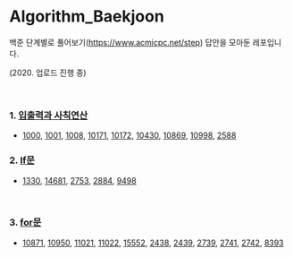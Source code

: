 # Algorithm_Baekjoon

백준 단계별로 풀어보기(https://www.acmicpc.net/step) 답안을 모아둔 레포입니다.

(2020. 업로드 진행 중)

<br>

### 1. [입출력과 사칙연산](https://github.com/602-go/Algorithm_Baekjoon/tree/master/%EB%B0%B1%EC%A4%80%20%EB%8B%A8%EA%B3%84%EB%B3%84%EB%A1%9C%20%ED%92%80%EC%96%B4%EB%B3%B4%EA%B8%B0/01.%20%EC%9E%85%EC%B6%9C%EB%A0%A5%EA%B3%BC%20%EC%82%AC%EC%B9%99%EC%97%B0%EC%82%B0)
- [1000](https://github.com/602-go/Algorithm_Baekjoon/blob/master/%EB%B0%B1%EC%A4%80%20%EB%8B%A8%EA%B3%84%EB%B3%84%EB%A1%9C%20%ED%92%80%EC%96%B4%EB%B3%B4%EA%B8%B0/01.%20%EC%9E%85%EC%B6%9C%EB%A0%A5%EA%B3%BC%20%EC%82%AC%EC%B9%99%EC%97%B0%EC%82%B0/BOJ_1000.py), [1001](https://github.com/602-go/Algorithm_Baekjoon/blob/master/%EB%B0%B1%EC%A4%80%20%EB%8B%A8%EA%B3%84%EB%B3%84%EB%A1%9C%20%ED%92%80%EC%96%B4%EB%B3%B4%EA%B8%B0/01.%20%EC%9E%85%EC%B6%9C%EB%A0%A5%EA%B3%BC%20%EC%82%AC%EC%B9%99%EC%97%B0%EC%82%B0/BOJ_1001.py), [1008](https://github.com/602-go/Algorithm_Baekjoon/blob/master/%EB%B0%B1%EC%A4%80%20%EB%8B%A8%EA%B3%84%EB%B3%84%EB%A1%9C%20%ED%92%80%EC%96%B4%EB%B3%B4%EA%B8%B0/01.%20%EC%9E%85%EC%B6%9C%EB%A0%A5%EA%B3%BC%20%EC%82%AC%EC%B9%99%EC%97%B0%EC%82%B0/BOJ_1008.py), [10171](https://github.com/602-go/Algorithm_Baekjoon/blob/master/%EB%B0%B1%EC%A4%80%20%EB%8B%A8%EA%B3%84%EB%B3%84%EB%A1%9C%20%ED%92%80%EC%96%B4%EB%B3%B4%EA%B8%B0/01.%20%EC%9E%85%EC%B6%9C%EB%A0%A5%EA%B3%BC%20%EC%82%AC%EC%B9%99%EC%97%B0%EC%82%B0/BOJ_10171.py), [10172](https://github.com/602-go/Algorithm_Baekjoon/blob/master/%EB%B0%B1%EC%A4%80%20%EB%8B%A8%EA%B3%84%EB%B3%84%EB%A1%9C%20%ED%92%80%EC%96%B4%EB%B3%B4%EA%B8%B0/01.%20%EC%9E%85%EC%B6%9C%EB%A0%A5%EA%B3%BC%20%EC%82%AC%EC%B9%99%EC%97%B0%EC%82%B0/BOJ_10172.py), [10430](https://github.com/602-go/Algorithm_Baekjoon/blob/master/%EB%B0%B1%EC%A4%80%20%EB%8B%A8%EA%B3%84%EB%B3%84%EB%A1%9C%20%ED%92%80%EC%96%B4%EB%B3%B4%EA%B8%B0/01.%20%EC%9E%85%EC%B6%9C%EB%A0%A5%EA%B3%BC%20%EC%82%AC%EC%B9%99%EC%97%B0%EC%82%B0/BOJ_10430.py), [10869](https://github.com/602-go/Algorithm_Baekjoon/blob/master/%EB%B0%B1%EC%A4%80%20%EB%8B%A8%EA%B3%84%EB%B3%84%EB%A1%9C%20%ED%92%80%EC%96%B4%EB%B3%B4%EA%B8%B0/01.%20%EC%9E%85%EC%B6%9C%EB%A0%A5%EA%B3%BC%20%EC%82%AC%EC%B9%99%EC%97%B0%EC%82%B0/BOJ_10869.py), [10998](https://github.com/602-go/Algorithm_Baekjoon/blob/master/%EB%B0%B1%EC%A4%80%20%EB%8B%A8%EA%B3%84%EB%B3%84%EB%A1%9C%20%ED%92%80%EC%96%B4%EB%B3%B4%EA%B8%B0/01.%20%EC%9E%85%EC%B6%9C%EB%A0%A5%EA%B3%BC%20%EC%82%AC%EC%B9%99%EC%97%B0%EC%82%B0/BOJ_10998.py), [2588](https://github.com/602-go/Algorithm_Baekjoon/blob/master/%EB%B0%B1%EC%A4%80%20%EB%8B%A8%EA%B3%84%EB%B3%84%EB%A1%9C%20%ED%92%80%EC%96%B4%EB%B3%B4%EA%B8%B0/01.%20%EC%9E%85%EC%B6%9C%EB%A0%A5%EA%B3%BC%20%EC%82%AC%EC%B9%99%EC%97%B0%EC%82%B0/BOJ_2588.py)  

### 2. [If문](https://github.com/602-go/Algorithm_Baekjoon/tree/master/%EB%B0%B1%EC%A4%80%20%EB%8B%A8%EA%B3%84%EB%B3%84%EB%A1%9C%20%ED%92%80%EC%96%B4%EB%B3%B4%EA%B8%B0/02.%20If%EB%AC%B8)
- [1330](https://github.com/602-go/Algorithm_Baekjoon/blob/master/%EB%B0%B1%EC%A4%80%20%EB%8B%A8%EA%B3%84%EB%B3%84%EB%A1%9C%20%ED%92%80%EC%96%B4%EB%B3%B4%EA%B8%B0/02.%20If%EB%AC%B8/BOJ_1330.py), [14681](https://github.com/602-go/Algorithm_Baekjoon/blob/master/%EB%B0%B1%EC%A4%80%20%EB%8B%A8%EA%B3%84%EB%B3%84%EB%A1%9C%20%ED%92%80%EC%96%B4%EB%B3%B4%EA%B8%B0/02.%20If%EB%AC%B8/BOJ_14681.py), [2753](https://github.com/602-go/Algorithm_Baekjoon/blob/master/%EB%B0%B1%EC%A4%80%20%EB%8B%A8%EA%B3%84%EB%B3%84%EB%A1%9C%20%ED%92%80%EC%96%B4%EB%B3%B4%EA%B8%B0/02.%20If%EB%AC%B8/BOJ_2753.py), [2884](https://github.com/602-go/Algorithm_Baekjoon/blob/master/%EB%B0%B1%EC%A4%80%20%EB%8B%A8%EA%B3%84%EB%B3%84%EB%A1%9C%20%ED%92%80%EC%96%B4%EB%B3%B4%EA%B8%B0/02.%20If%EB%AC%B8/BOJ_2884.py), [9498](https://github.com/602-go/Algorithm_Baekjoon/blob/master/%EB%B0%B1%EC%A4%80%20%EB%8B%A8%EA%B3%84%EB%B3%84%EB%A1%9C%20%ED%92%80%EC%96%B4%EB%B3%B4%EA%B8%B0/02.%20If%EB%AC%B8/BOJ_9498.py)
    
<br>
    
### 3. [for문](https://github.com/602-go/Algorithm_Baekjoon/tree/master/%EB%B0%B1%EC%A4%80%20%EB%8B%A8%EA%B3%84%EB%B3%84%EB%A1%9C%20%ED%92%80%EC%96%B4%EB%B3%B4%EA%B8%B0/03.%20for%EB%AC%B8)
- [10871](), [10950](), [11021](), [11022](), [15552](), [2438](), [2439](), [2739](), [2741](), [2742](), [8393]()
